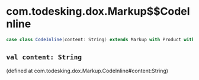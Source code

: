 # com.todesking.dox.Markup$$CodeInline


```scala
case class CodeInline(content: String) extends Markup with Product with Serializable
```


 `val content: String`
-----------------------

(defined at com.todesking.dox.Markup.CodeInline#content:String)

